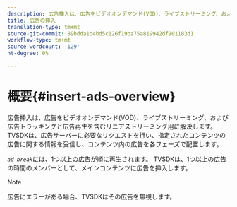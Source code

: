 ```yaml
---
description: 広告挿入は、広告をビデオオンデマンド(VOD)、ライブストリーミング、および広告トラッキングと広告再生を含むリニアストリーミング用に解決します。 TVSDKは、広告サーバーに必要なリクエストを行い、指定されたコンテンツの広告に関する情報を受信し、コンテンツ内の広告を各フェーズで配置します。
title: 広告の挿入
translation-type: tm+mt
source-git-commit: 89bdda1d4bd5c126f19ba75a819942df901183d1
workflow-type: tm+mt
source-wordcount: '129'
ht-degree: 0%

---
```



# 概要{#insert-ads-overview}

広告挿入は、広告をビデオオンデマンド(VOD)、ライブストリーミング、および広告トラッキングと広告再生を含むリニアストリーミング用に解決します。 TVSDKは、広告サーバーに必要なリクエストを行い、指定されたコンテンツの広告に関する情報を受信し、コンテンツ内の広告を各フェーズで配置します。

*`ad break`*&#x200B;には、1つ以上の広告が順に再生されます。 TVSDKは、1つ以上の広告の時間のメンバーとして、メインコンテンツに広告を挿入します。

>[!NOTE]
>
>広告にエラーがある場合、TVSDKはその広告を無視します。